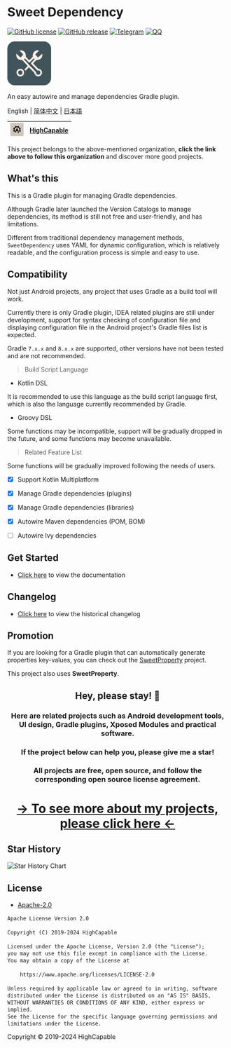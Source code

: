 # Sweet Dependency

[![GitHub license](https://img.shields.io/github/license/HighCapable/SweetDependency?color=blue)](https://github.com/HighCapable/SweetDependency/blob/master/LICENSE)
[![GitHub release](https://img.shields.io/github/v/release/HighCapable/SweetDependency?display_name=release&logo=github&color=green)](https://github.com/HighCapable/SweetDependency/releases)
[![Telegram](https://img.shields.io/badge/discussion-Telegram-blue.svg?logo=telegram)](https://t.me/HighCapable_Dev)
[![QQ](https://img.shields.io/badge/discussion-QQ-blue.svg?logo=tencent-qq&logoColor=red)](https://qm.qq.com/cgi-bin/qm/qr?k=Pnsc5RY6N2mBKFjOLPiYldbAbprAU3V7&jump_from=webapi&authKey=X5EsOVzLXt1dRunge8ryTxDRrh9/IiW1Pua75eDLh9RE3KXE+bwXIYF5cWri/9lf)

<img src="img-src/icon.png" width = "100" height = "100" alt="LOGO"/>

An easy autowire and manage dependencies Gradle plugin.

English | [简体中文](README-zh-CN.md) | [日本語](README-ja-JP.md)

| <img src="https://github.com/HighCapable/.github/blob/main/img-src/logo.jpg?raw=true" width = "30" height = "30" alt="LOGO"/> | [HighCapable](https://github.com/HighCapable) |
|-------------------------------------------------------------------------------------------------------------------------------|-----------------------------------------------|

This project belongs to the above-mentioned organization, **click the link above to follow this organization** and discover more good projects.

## What's this

This is a Gradle plugin for managing Gradle dependencies.

Although Gradle later launched the Version Catalogs to manage dependencies, its method is still not free and user-friendly, and has limitations.

Different from traditional dependency management methods, `SweetDependency` uses YAML for dynamic configuration,
which is relatively readable, and the configuration process is simple and easy to use.

## Compatibility

Not just Android projects, any project that uses Gradle as a build tool will work.

Currently there is only Gradle plugin, IDEA related plugins are still under development,
support for syntax checking of configuration file and displaying configuration file in the Android project's Gradle files list is expected.

Gradle `7.x.x` and `8.x.x` are supported, other versions have not been tested and are not recommended.

> Build Script Language

- Kotlin DSL

It is recommended to use this language as the build script language first, which is also the language currently recommended by Gradle.

- Groovy DSL

Some functions may be incompatible, support will be gradually dropped in the future, and some functions may become unavailable.

> Related Feature List

Some functions will be gradually improved following the needs of users.

- [x] Support Kotlin Multiplatform

- [x] Manage Gradle dependencies (plugins)

- [x] Manage Gradle dependencies (libraries)

- [x] Autowire Maven dependencies (POM, BOM)

- [ ] Autowire Ivy dependencies

## Get Started

- [Click here](docs/guide.md) to view the documentation

## Changelog

- [Click here](docs/changelog.md) to view the historical changelog

## Promotion

If you are looking for a Gradle plugin that can automatically generate properties key-values,
you can check out the [SweetProperty](https://github.com/HighCapable/SweetProperty) project.

This project also uses **SweetProperty**.

<!--suppress HtmlDeprecatedAttribute -->
<div align="center">
     <h2>Hey, please stay! 👋</h2>
     <h3>Here are related projects such as Android development tools, UI design, Gradle plugins, Xposed Modules and practical software. </h3>
     <h3>If the project below can help you, please give me a star! </h3>
     <h3>All projects are free, open source, and follow the corresponding open source license agreement. </h3>
     <h1><a href="https://github.com/fankes/fankes/blob/main/project-promote/README.md">→ To see more about my projects, please click here ←</a></h1>
</div>

## Star History

![Star History Chart](https://api.star-history.com/svg?repos=HighCapable/SweetDependency&type=Date)

## License

- [Apache-2.0](https://www.apache.org/licenses/LICENSE-2.0)

```
Apache License Version 2.0

Copyright (C) 2019-2024 HighCapable

Licensed under the Apache License, Version 2.0 (the "License");
you may not use this file except in compliance with the License.
You may obtain a copy of the License at

    https://www.apache.org/licenses/LICENSE-2.0

Unless required by applicable law or agreed to in writing, software
distributed under the License is distributed on an "AS IS" BASIS,
WITHOUT WARRANTIES OR CONDITIONS OF ANY KIND, either express or implied.
See the License for the specific language governing permissions and
limitations under the License.
```

Copyright © 2019-2024 HighCapable